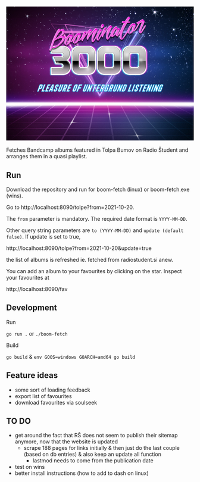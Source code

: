 ![](static/boominator-pleasure.png)

Fetches Bandcamp albums featured in Tolpa Bumov on Radio Študent and arranges them in a quasi playlist.


## Run

Download the repository and run for boom-fetch (linux) or boom-fetch.exe (wins).

Go to http://localhost:8090/tolpe?from=2021-10-20.

The `from` parameter is mandatory. The required date format is `YYYY-MM-DD`.

Other query string parameters are `to (YYYY-MM-DD)` and `update (default false)`. If update is set to true,

http://localhost:8090/tolpe?from=2021-10-20&update=true

the list of albums is refreshed ie. fetched from radiostudent.si anew.

You can add an album to your favourites by clicking on the star. Inspect your favourites at

http://localhost:8090/fav

## Development

Run

`go run .`
or
`./boom-fetch`

Build

`go build`
&
`env GOOS=windows GOARCH=amd64 go build`

## Feature ideas
- some sort of loading feedback
- export list of favourites
- download favourites via soulseek

## TO DO
- get around the fact that RŠ does not seem to publish their sitemap anymore, now that the website is updated
    - scrape 188 pages for links initially & then just do the last couple (based on db entries) & also keep an update all function
        - lastmod needs to come from the publication date
- test on wins
- better install instructions (how to add to dash on linux)
